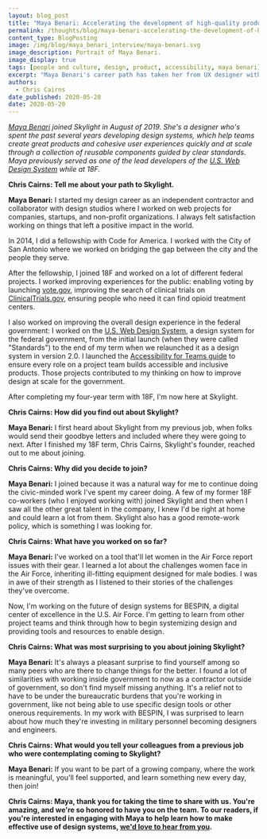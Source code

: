 ```yaml
---
layout: blog_post
title: "Maya Benari: Accelerating the development of high-quality products"
permalink: /thoughts/blog/maya-benari-accelerating-the-development-of-high-quality-products/
content_type: BlogPosting
image: /img/blog/maya_benari_interview/maya-benari.svg
image_description: Portrait of Maya Benari.
image_display: true
tags: [people and culture, design, product, accessibility, maya benari]
excerpt: "Maya Benari's career path has taken her from UX designer with Code for America and 18F before joining Skylight. Here, she's been working with our government clients to make effective use of design systems."
authors:
  - Chris Cairns
date_published: 2020-05-20
date: 2020-05-20
---
```


*[Maya Benari](/company/about/#maya-benari) joined Skylight in August of 2019. She's a designer who's spent the past several years developing design systems, which help teams create great products and cohesive user experiences quickly and at scale through a collection of reusable components guided by clear standards. Maya previously served as one of the lead developers of the [U.S. Web Design System](https://designsystem.digital.gov/) while at 18F.*

**Chris Cairns: Tell me about your path to Skylight.**

**Maya Benari:** I started my design career as an independent contractor and collaborator with design studios where I worked on web projects for companies, startups, and non-profit organizations. I always felt satisfaction working on things that left a positive impact in the world.

In 2014, I did a fellowship with Code for America. I worked with the City of San Antonio where we worked on bridging the gap between the city and the people they serve.

After the fellowship, I joined 18F and worked on a lot of different federal projects. I worked improving experiences for the public: enabling voting by launching [vote.gov](https://vote.gov/), improving the search of clinical trials on [ClinicalTrials.gov](https://clinicaltrials.gov/), ensuring people who need it can find opioid treatment centers.

I also worked on improving the overall design experience in the federal government: I worked on the [U.S. Web Design System](https://designsystem.digital.gov/), a design system for the federal government, from the initial launch (when they were called "Standards") to the end of my term when we relaunched it as a design system in version 2.0. I launched the [Accessibility for Teams guide](https://accessibility.digital.gov/) to ensure every role on a project team builds accessible and inclusive products. Those projects contributed to my thinking on how to improve design at scale for the government.

After completing my four-year term with 18F, I'm now here at Skylight.

**Chris Cairns: How did you find out about Skylight?**

**Maya Benari:** I first heard about Skylight from my previous job, when folks would send their goodbye letters and included where they were going to next. After I finished my 18F term, Chris Cairns, Skylight's founder, reached out to me about joining.

**Chris Cairns: Why did you decide to join?**

**Maya Benari:** I joined because it was a natural way for me to continue doing the civic-minded work I've spent my career doing. A few of my former 18F co-workers (who I enjoyed working with) joined Skylight and then when I saw all the other great talent in the company, I knew I'd be right at home and could learn a lot from them. Skylight also has a good remote-work policy, which is something I was looking for.

**Chris Cairns: What have you worked on so far?**

**Maya Benari:** I've worked on a tool that'll let women in the Air Force report issues with their gear. I learned a lot about the challenges women face in the Air Force, inheriting ill-fitting equipment designed for male bodies. I was in awe of their strength as I listened to their stories of the challenges they've overcome.

Now, I'm working on the future of design systems for BESPIN, a digital center of excellence in the U.S. Air Force. I'm getting to learn from other project teams and think through how to begin systemizing design and providing tools and resources to enable design.

**Chris Cairns: What was most surprising to you about joining Skylight?**

**Maya Benari:** It's always a pleasant surprise to find yourself among so many peers who are there to change things for the better. I found a lot of similarities with working inside government to now as a contractor outside of government, so don't find myself missing anything. It's a relief not to have to be under the bureaucratic burdens that you're working in government, like not being able to use specific design tools or other onerous requirements. In my work with BESPIN, I was surprised to learn about how much they're investing in military personnel becoming designers and engineers.

**Chris Cairns: What would you tell your colleagues from a previous job who were contemplating coming to Skylight?**

**Maya Benari:** If you want to be part of a growing company, where the work is meaningful, you'll feel supported, and learn something new every day, then join!

**Chris Cairns: Maya, thank you for taking the time to share with us. You're amazing, and we're so honored to have you on the team. To our readers, if you're interested in engaging with Maya to help learn how to make effective use of design systems, [we'd love to hear from you](/connect/contact/).**
